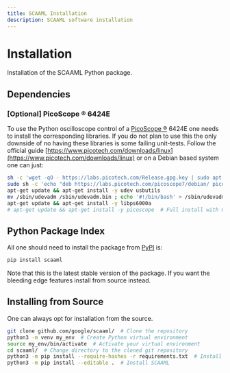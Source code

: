 ```yaml
---
title: SCAAML Installation
description: SCAAML software installation
---
```


# Installation

Installation of the SCAAML Python package.

## Dependencies

### [Optional] PicoScope &reg; 6424E

To use the Python oscilloscope control of a [PicoScope &reg;](https://www.picotech.com/products/oscilloscope) 6424E one needs to install the corresponding libraries.
If you do not plan to use this the only downside of no having these libraries is some failing unit-tests.
Follow the official guide [https://www.picotech.com/downloads/linux](https://www.picotech.com/downloads/linux) or on a Debian based system one can just:
```bash
sh -c 'wget -qO - https://labs.picotech.com/Release.gpg.key | sudo apt-key add -'
sudo sh -c 'echo "deb https://labs.picotech.com/picoscope7/debian/ picoscope main" >/etc/apt/sources.list.d/picoscope7.list'
apt-get update && apt-get install -y udev usbutils
mv /sbin/udevadm /sbin/udevadm.bin ; echo '#!/bin/bash' > /sbin/udevadm && chmod a+x /sbin/udevadm
apt-get update && apt-get install -y libps6000a
# apt-get update && apt-get install -y picoscope  # Full install with GUI and mono
```

## Python Package Index

All one should need to install the package from [PyPI](https://pypi.org/project/scaaml/) is:
```bash
pip install scaaml
```
Note that this is the latest stable version of the package.
If you want the bleeding edge features install from source instead.

## Installing from Source

One can always opt for installation from the source.
```bash
git clone github.com/google/scaaml/  # Clone the repository
python3 -m venv my_env  # Create Python virtual environment
source my_env/bin/activate  # Activate your virtual environment
cd scaaml/  # Change directory to the cloned git repository
python3 -m pip install --require-hashes -r requirements.txt  # Install dependencies
python3 -m pip install --editable .  # Install SCAAML
```
